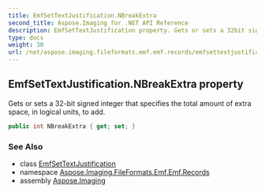 ```yaml
---
title: EmfSetTextJustification.NBreakExtra
second_title: Aspose.Imaging for .NET API Reference
description: EmfSetTextJustification property. Gets or sets a 32bit signed integer that specifies the total amount of extra space in logical units to add
type: docs
weight: 30
url: /net/aspose.imaging.fileformats.emf.emf.records/emfsettextjustification/nbreakextra/
---
```

## EmfSetTextJustification.NBreakExtra property

Gets or sets a 32-bit signed integer that specifies the total amount of extra space, in logical units, to add.

```csharp
public int NBreakExtra { get; set; }
```

### See Also

* class [EmfSetTextJustification](../)
* namespace [Aspose.Imaging.FileFormats.Emf.Emf.Records](../../emfsettextjustification/)
* assembly [Aspose.Imaging](../../../)


